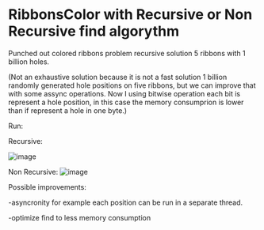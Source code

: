 # RibbonsColor with Recursive or Non Recursive find algorythm
Punched out colored ribbons problem recursive solution
5 ribbons with 1 billion holes.

(Not an exhaustive solution because it is not a fast solution 1 billion randomly generated hole positions on five ribbons, but we can improve that with some assync operations. Now I using bitwise operation each bit is represent a hole position, in this case the memory consumprion is lower than if represent a hole in one byte.)

Run:

Recursive:

![image](https://user-images.githubusercontent.com/26471568/209438364-d7d313d7-1ef1-45c2-850b-375581c72514.png)

Non Recursive:
![image](https://user-images.githubusercontent.com/26471568/209224245-b693fe45-c062-426d-8de7-4f6939a04d81.png)

Possible improvements:

-asyncronity for example each position can be run in a separate thread.

-optimize find to less memory consumption


